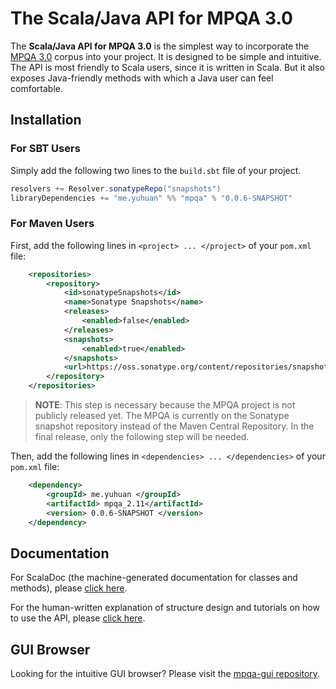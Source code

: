 # The Scala/Java API for MPQA 3.0
The **Scala/Java API for MPQA 3.0** is the simplest way to incorporate the [MPQA 3.0](http://mpqa.cs.pitt.edu/corpora/mpqa_corpus/) corpus into your project. It is designed to be simple and intuitive. The API is most friendly to Scala users, since it is written in Scala. But it also exposes Java-friendly methods with which a Java user can feel comfortable. 

## Installation
### For SBT Users
Simply add the following two lines to the `build.sbt` file of your project. 

```sbt
resolvers += Resolver.sonatypeRepo("snapshots")
libraryDependencies += "me.yuhuan" %% "mpqa" % "0.0.6-SNAPSHOT"
```

### For Maven Users
First, add the following lines in `<project> ... </project>` of your `pom.xml` file:

```xml
    <repositories>
        <repository>
            <id>sonatypeSnapshots</id>
            <name>Sonatype Snapshots</name>
            <releases>
                <enabled>false</enabled>
            </releases>
            <snapshots>
                <enabled>true</enabled>
            </snapshots>
            <url>https://oss.sonatype.org/content/repositories/snapshots</url>
        </repository>
    </repositories>
```

> **NOTE**: This step is necessary because the MPQA project is not publicly released yet. The MPQA is currently on the Sonatype snapshot repository instead of the Maven Central Repository. In the final release, only the following step will be needed.

Then, add the following lines in `<dependencies> ... </dependencies>` of your `pom.xml` file:

```xml
    <dependency>
        <groupId> me.yuhuan </groupId>
        <artifactId> mpqa_2.11</artifactId>
        <version> 0.0.6-SNAPSHOT </version>
    </dependency>
```

## Documentation
For ScalaDoc (the machine-generated documentation for classes and methods), please [click here](http://people.cs.pitt.edu/~yuhuan/mpqa-doc/#edu.pitt.mpqa.node.Document).

For the human-written explanation of structure design and tutorials on how to use the API, please [click here](https://github.com/jyuhuan/mpqa/wiki).

## GUI Browser
Looking for the intuitive GUI browser? Please visit the [mpqa-gui repository](https://github.com/jyuhuan/mpqa-gui).
